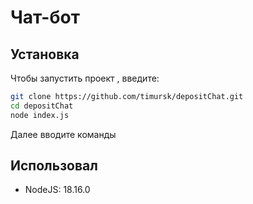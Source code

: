 # Чат-бот

## Установка
Чтобы запустить проект , введите:
```sh
git clone https://github.com/timursk/depositChat.git
cd depositChat
node index.js
```
Далее вводите команды

## Использовал
* NodeJS: 18.16.0